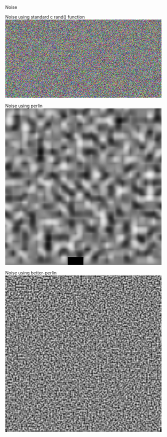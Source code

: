 Noise

Noise using standard c rand() function<br>
![alt text](https://github.com/2nafish117/Noise/blob/master/images/digital_random.bmp)

Noise using perlin<br>
![alt text](https://github.com/2nafish117/Noise/blob/master/images/perlin1.bmp)

Noise using better-perlin<br>
![alt text](https://github.com/2nafish117/Noise/blob/master/images/image2.bmp)

